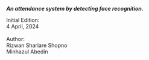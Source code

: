 <b>***An attendance system by detecting face recognition.***</b>

Initial Edition:<br> 4 April, 2024 <br><br>
Author:<br> Rizwan Shariare Shopno 
       <br> Minhazul Abedin
          
